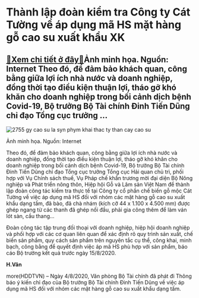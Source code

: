 Thành lập đoàn kiểm tra Công ty Cát Tường về áp dụng mã HS mặt hàng gỗ cao su xuất khẩu XK
==========================================================================================

[:gift:Xem chi tiết ở đây:gift:](https://hddtvn.com/thanh-lap-doan-kiem-tra-cong-ty-cat-tuong-ve-ap-dung-ma-hs-mat-hang-go-cao-su-xuat-khau-xk/)Ảnh minh họa. Nguồn: Internet Theo đó, để đảm bảo khách quan, công bằng giữa lợi ích nhà nước và doanh nghiệp, đồng thời tạo điều kiện thuận lợi, tháo gỡ khó khăn cho doanh nghiệp trong bối cảnh dịch bệnh Covid-19, Bộ trưởng Bộ Tài chính Đinh Tiến Dũng chỉ đạo Tổng cục trưởng …
--------------------------------------------------------------------------------------------------------------------------------------------------------------------------------------------------------------------------------------------------------------------------------------





![2755 gy cao su la syn phym khai thac ty than cay cao su](https://haiquanonline.com.vn/stores/news_dataimages/vanlh/082020/04/15/in_article/2755_gY-cao-su-la-sYn-phYm-khai-thac-tY-than-cay-cao-su.jpg?rt=20200804162320 "Ảnh minh họa. Nguồn: Internet")


Ảnh minh họa. Nguồn: Internet



Theo đó, để đảm bảo khách quan, công bằng giữa lợi ích nhà nước và doanh nghiệp, đồng thời tạo điều kiện thuận lợi, tháo gỡ khó khăn cho doanh nghiệp trong bối cảnh dịch bệnh Covid-19, Bộ trưởng Bộ Tài chính Đinh Tiến Dũng chỉ đạo Tổng cục trưởng Tổng cục Hải quan chủ trì, phối hợp với Vụ Chính sách thuế, Vụ Pháp chế khẩn trương mời đại diện Bộ Nông nghiệp và Phát triển nông thôn, Hiệp hội Gỗ và Lâm sản Việt Nam để thành lập đoàn công tác kiểm tra thực tế tại Công ty cổ phần chế biến gỗ mộc Cát Tường về việc áp dụng mã HS đối với nhóm các mặt hàng gỗ cao su xuất khẩu dạng tấm, đã bào, đã chà nhám (kích cỡ 44 x 1.100 x 4.500 mm) được ghép ngang từ các thanh đã ghép nối đầu, phải gia công thêm để làm ván lót sàn, cầu thang…


Đoàn công tác tập trung đối thoại với doanh nghiệp, hiệp hội doanh nghiệp và phối hợp với các cơ quan liên quan để xác định rõ quy trình sản xuất, chế biến sản phẩm, quy cách sản phẩm trên nguyên tắc cụ thể, công khai, minh bạch, công bằng để quyết định việc áp mã HS phù hợp với sản phẩm, báo cáo Bộ trưởng kết quả trước ngày 15/8/2020.




**H.Vân**



more(HDDTVN) – Ngày 4/8/2020, Văn phòng Bộ Tài chính đã phát đi Thông báo ý kiến chỉ đạo của Bộ trưởng Bộ Tài chính Đinh Tiến Dũng về việc áp dụng mã HS đối với nhóm các mặt hàng gỗ cao su xuất khẩu dạng tấm.

